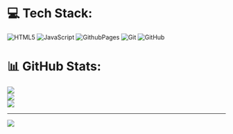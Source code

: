 
# 💻 Tech Stack:
![HTML5](https://img.shields.io/badge/html5-%23E34F26.svg?style=for-the-badge&logo=html5&logoColor=white) ![JavaScript](https://img.shields.io/badge/javascript-%23323330.svg?style=for-the-badge&logo=javascript&logoColor=%23F7DF1E) ![GithubPages](https://img.shields.io/badge/github%20pages-121013?style=for-the-badge&logo=github&logoColor=white) ![Git](https://img.shields.io/badge/git-%23F05033.svg?style=for-the-badge&logo=git&logoColor=white) ![GitHub](https://img.shields.io/badge/github-%23121011.svg?style=for-the-badge&logo=github&logoColor=white)
# 📊 GitHub Stats:
![](https://github-readme-stats.vercel.app/api?username=Jinal-rathod&theme=radical&hide_border=false&include_all_commits=true&count_private=false)<br/>
![](https://github-readme-streak-stats.herokuapp.com/?user=Jinal-rathod&theme=radical&hide_border=false)<br/>
![](https://github-readme-stats.vercel.app/api/top-langs/?username=Jinal-rathod&theme=radical&hide_border=false&include_all_commits=true&count_private=false&layout=compact)

---
[![](https://visitcount.itsvg.in/api?id=Jinal-rathod&icon=0&color=0)](https://visitcount.itsvg.in)

<!-- Proudly created with GPRM ( https://gprm.itsvg.in ) -->
